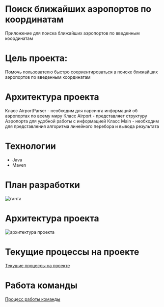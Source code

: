 # Поиск ближайших аэропортов по координатам
Приложение для поиска ближайших аэропортов по введенным координатам
# Цель проекта:
Помочь пользователю быстро соориентироваться в поиске ближайших аэропортов по введенным координатам
# Архитектура проекта
Класс AirportParser - необходим для парсинга информаций об аэропортах по всему миру
Класс Airport - представляет структуру Аэропорта для удобной работы с информацией
Класс Main - необходим для представления алгоритма линейного перебора и вывода результата
# Технологии
- Java
- Maven
# План разработки
![ганта](https://user-images.githubusercontent.com/100112337/209479699-5c252581-c124-44f2-88b0-37d52ac14129.jpg)

# Архитектура проекта
![архитектура проекта](https://user-images.githubusercontent.com/100112337/209479722-0cd5bf91-4593-4a28-9bbd-ad7a45149d6e.jpg)

# Текущие процессы на проекте
[Текущие процессы на проекте](https://github.com/ET-412/AirportsSearcher/blob/main/docs/process.md)

# Работа команды
[Процесс работы команды](https://github.com/ET-412/AirportsSearcher/blob/main/docs/team.md)



